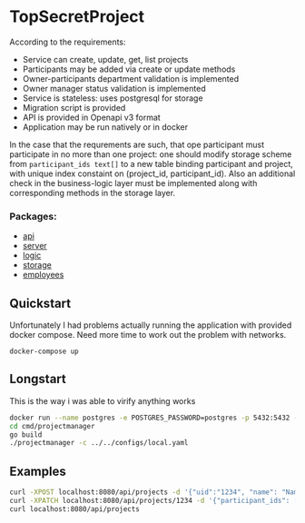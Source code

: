 # TopSecretProject

According to the requirements: 
* Service can create, update, get, list projects
* Participants may be added via create or update methods
* Owner-participants department validation is implemented
* Owner manager status validation is implemented
* Service is stateless: uses postgresql for storage
* Migration script is provided
* API is provided in Openapi v3 format
* Application may be run natively or in docker

In the case that the requrements are such, that ope participant must participate in no more than one project: one should modify storage scheme from 
`participant_ids text[]` to a new table binding participant and project, with unique index constaint on (project_id, participant_id). Also an additional check in the business-logic layer must be implemented along with corresponding methods in the storage layer. 

### Packages:
* [api](api/projectmanager.yaml)
* [server](internal/api)
* [logic](internal/projectmanager)
* [storage](internal/integrations/storage)
* [employees](internal/integrations/employee)

## Quickstart 

Unfortunately I had problems actually running the application with provided docker compose.
Need more time to work out the problem with networks.

`docker-compose up`

## Longstart

This is the way i was able to virify anything works

```sh
docker run --name postgres -e POSTGRES_PASSWORD=postgres -p 5432:5432 -d postgres:12
cd cmd/projectmanager 
go build
./projectmanager -c ../../configs/local.yaml
```

## Examples

```sh
curl -XPOST localhost:8080/api/projects -d '{"uid":"1234", "name": "Name!", "owner_id": "eba96253-5ff4-48e4-86d5-7197bcc7c349"}'
curl -XPATCH localhost:8080/api/projects/1234 -d '{"participant_ids": ["1088511c-18e0-4bb6-861b-8112de23be97"]}'
curl localhost:8080/api/projects
```
